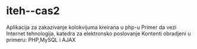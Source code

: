 # iteh--cas2
Aplikacija za zakazivanje kolokvijuma kreirana u php-u
Primer da vezi Internet tehnologija, katedra za elektronsko poslovanje
Kontenti obradjeni u primeru: PHP,MySQL i AJAX
